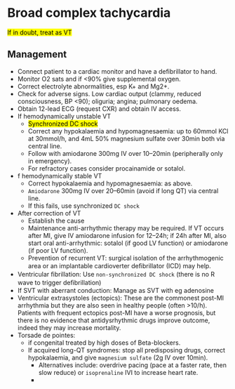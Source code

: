 # Broad complex tachycardia

<mark> If in doubt, treat as VT </mark>

## Management

- Connect patient to a cardiac monitor and have a defibrillator to hand.
- Monitor O2 sats and if <90% give supplemental oxygen.
- Correct electrolyte abnormalities, esp K+ and Mg2+.
- Check for adverse signs. Low cardiac output (clammy, reduced consciousness, BP <90); oliguria; angina; pulmonary oedema.
- Obtain 12-lead ECG (request CXR) and obtain IV access.
- If hemodynamically unstable VT
	- <mark> Synchronized DC shock </mark>
	- Correct any hypokalaemia and hypomagnesaemia: up to 60mmol KCl at 30mmol/h, and 4mL 50% magnesium sulfate over 30min both via central line.
	- Follow with amiodarone 300mg IV over 10–20min (peripherally only in emergency).
	- For refractory cases consider procainamide or sotalol.
- f hemodynamically stable VT
	- Correct hypokalaemia and hypomagnesaemia: as above.
	- `Amiodarone` 300mg IV over 20–60min (avoid if long QT) via central line.
	- If this fails, use synchronized `DC shock`
- After correction of VT
	- Establish the cause
	- Maintenance anti-arrhythmic therapy may be required. If VT occurs after MI, give IV amiodarone infusion for 12–24h; if 24h after MI, also start oral anti-arrhythmic: sotalol (if good LV function) or amiodarone (if poor LV function).
	- Prevention of recurrent VT: surgical isolation of the arrhythmogenic area or an implantable cardioverter deﬁbrillator (ICD) may help.
- Ventricular ﬁbrillation: Use `non-synchronized DC shock` (there is no R wave to trigger deﬁbrillation)
- If SVT with aberrant conduction: Manage as SVT with eg adenosine
- Ventricular extrasystoles (ectopics): These are the commonest post-MI arrhythmia but they are also seen in healthy people (often >10/h). Patients with frequent ectopics post-MI have a worse prognosis, but there is no evidence that antidysrhythmic drugs improve outcome, indeed they may increase mortality.
- Torsade de pointes: 
	- if congenital treated by high doses of Beta-blockers.
	- If acquired long-QT syndromes: stop all predisposing drugs, correct hypokalaemia, and give `magnesium sulfate` (2g IV over 10min).
		- Alternatives include: overdrive pacing (pace at a faster rate, then slow reduce) or `isoprenaline` IVI to increase heart rate.
		- 